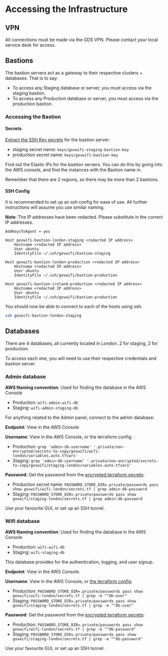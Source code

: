 # Accessing the Infrastructure

## VPN

All connections must be made via the GDS VPN. Please contact your local service desk for access.

## Bastions

The bastion servers act as a gateway to their respective clusters + databases.
That is to say:

- To access any Staging database or server, you must access via the staging bastion.
- To access any Production database or server, you must access via the production bastion.

### Accessing the Bastion

#### Secrets

[Extract the SSH Key secrets][getting-a-secret] for the bastion server:

- staging secret name: `keys/govwifi-staging-bastion-key`
- production secret name: `keys/govwifi-bastion-key`

Find out the Elastic IPs for the bastion servers. You can do this by going into the AWS console,
and find the instances with the Bastion name in.

Remember that there are 2 regions, so there may be more than 2 bastions.

#### SSH Config

It is recommended to set up an ssh config for ease of use. All further instructions will
assume you use similar naming.

**Note**: The IP addresses have been redacted. Please substitute in the correct IP addresses.

```
AddKeysToAgent = yes

Host govwifi-bastion-london-staging <redacted IP address>
    Hostname <redacted IP address>
    User ubuntu
    IdentityFile ~/.ssh/govwifi/bastion-staging

Host govwifi-bastion-london-production <redacted IP address>
    Hostname <redacted IP address>
    User ubuntu
    IdentityFile ~/.ssh/govwifi/bastion-production

Host govwifi-bastion-ireland-production <redacted IP address>
    Hostname <redacted IP address>
    User ubuntu
    IdentityFile ~/.ssh/govwifi/bastion-production
```

You should now be able to connect to each of the hosts using ssh.

```sh
ssh govwifi-bastion-london-staging
```

## Databases

There are 4 databases, all currently located in London. 2 for staging, 2 for production.

To access each one, you will need to use their respective credentials and bastion server.

### Admin database

**AWS Naming convention**: Used for finding the database in the AWS Console

- Production: `wifi-admin-wifi-db`
- Staging: `wifi-admin-staging-db`

For anything related to the Admin panel, connect to the admin database:

**Endpoint**: View in the AWS Console

**Username**: View in the AWS Console, or the terraform config.

- Production: `grep 'admin-db-username' '.private/non-encrypted/secrets-to-copy/govwifi/wifi-london/variables.auto.tfvars'`
- Staging: `grep 'admin-db-username' '.private/non-encrypted/secrets-to-copy/govwifi/staging-london/variables.auto.tfvars'`

**Password**: Get the password from the [encrypted terraform secrets][getting-a-secret]:

- Production secret name: `PASSWORD_STORE_DIR=.private/passwords pass show govwifi/wifi-london/secrets.tf | grep admin-db-password`
- Staging: `PASSWORD_STORE_DIR=.private/passwords pass show govwifi/staging-london/secrets.tf | grep admin-db-password`

Use your favourite GUI, or set up an SSH tunnel.

### Wifi database

**AWS Naming convention**: Used for finding the database in the AWS Console

- Production: `wifi-wifi-db`
- Staging: `wifi-staging-db`

This database provides for the authentication, logging, and user signup.

**Endpoint**: View in the AWS Console.

**Username**: View in the AWS Console, or [the terraform config][getting-a-secret].

- Production: `PASSWORD_STORE_DIR=.private/passwords pass show  govwifi/wifi-london/secrets.tf | grep -e "^db-user"`
- Staging: `PASSWORD_STORE_DIR=.private/passwords pass show  govwifi/staging-london/secrets.tf | grep -e "^db-user"`

**Password**: Get the password from the [encrypted terraform secrets][getting-a-secret]:

- Production: `PASSWORD_STORE_DIR=.private/passwords pass show govwifi/wifi-london/secrets.tf | grep -e "^db-password"`
- Staging: `PASSWORD_STORE_DIR=.private/passwords pass show govwifi/staging-london/secrets.tf | grep -e "^db-password"`

Use your favourite GUI, or set up an SSH tunnel.

[getting-a-secret]: ./secrets.md#Getting-a-secret
